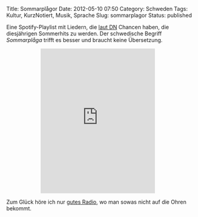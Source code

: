Title: Sommarplågor
Date: 2012-05-10 07:50
Category: Schweden
Tags: Kultur, KurzNotiert, Musik, Sprache
Slug: sommarplagor
Status: published

Eine Spotify-Playlist mit Liedern, die [laut
DN](http://www.dn.se/kultur-noje/musik/sa-ska-sommaren-lata-i-ar)
Chancen haben, die diesjährigen Sommerhits zu werden. Der schwedische
Begriff *Sommarplåga* trifft es besser und braucht keine Übersetzung.

<!--more Zur Musik &raquo; -->

<iframe src="https://embed.spotify.com/?uri=spotify:user:ivh:playlist:27gD10k3ZlmyoQKJ4vLMNY&amp;theme=white" width="300" height="380" frameborder="0" allowtransparency="true" style="margin-left:90px"></iframe>

Zum Glück höre ich nur [gutes Radio](http://www.radioparadise.com), wo
man sowas nicht auf die Ohren bekommt.

